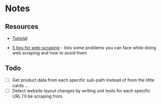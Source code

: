 # Notes

## Resources

- [Tutorial](https://blog.tericcabrel.com/using-web-scraping-in-node-js-to-build-an-api-to-browse-programming-languages/)

- [5 tips for web-scraping](https://www.scraperapi.com/blog/5-tips-for-web-scraping/) - lists some problems you can face while doing web scraping and how to avoid them

## Todo

- [ ] Get product data from each specific sub-path instead of from the little cards ...
- [ ] Detect website layout changes by writing unit tests for each specific URL I'll be scraping from.
